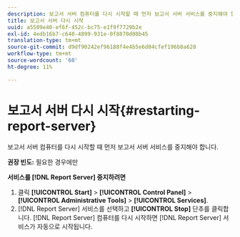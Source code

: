```yaml
---
description: 보고서 서버 컴퓨터를 다시 시작할 때 먼저 보고서 서버 서비스를 중지해야 합니다.
title: 보고서 서버 다시 시작
uuid: a5509e40-ef6f-452c-bc75-e1f9f7729b2e
exl-id: 4edb16b7-c640-4899-931e-0f8870d08b45
translation-type: tm+mt
source-git-commit: d9df90242ef96188f4e4b5e6d04cfef196b0a628
workflow-type: tm+mt
source-wordcount: '60'
ht-degree: 11%

---
```


# 보고서 서버 다시 시작{#restarting-report-server}

보고서 서버 컴퓨터를 다시 시작할 때 먼저 보고서 서버 서비스를 중지해야 합니다.

**권장 빈도:** 필요한 경우에만

**서비스를  [!DNL Report Server] 중지하려면**

1. 클릭 **[!UICONTROL Start]** > **[!UICONTROL Control Panel]** > **[!UICONTROL Administrative Tools]** > **[!UICONTROL Services]**.
1. [!DNL Report Server] 서비스를 선택하고 **[!UICONTROL Stop]** 단추를 클릭합니다.
[!DNL Report Server] 컴퓨터를 다시 시작하면 [!DNL Report Server] 서비스가 자동으로 시작됩니다.
